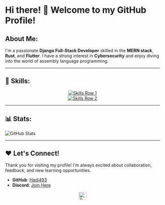# Hi there! 👋 Welcome to my GitHub Profile!

## About Me:
I'm a passionate **Django Full-Stack Developer** skilled in the **MERN stack**, **Rust**, and **Flutter**. I have a strong interest in **Cybersecurity** and enjoy diving into the world of assembly language programming.

---

## 🚀 Skills:
<p align="center"> 
  <a href="https://skillicons.dev">
    <img src="https://skillicons.dev/icons?i=django,python,javascript,react,express,mongodb,rust,flutter,linux,git" alt="Skills Row 1"/><br/>
    <img src="https://skillicons.dev/icons?i=html,css,tailwind,sqlite,nginx,bootstrap,postman,docker,figma,vscode" alt="Skills Row 2"/>
  </a>
</p>

---

## 📊 Stats:
![GitHub Stats](https://github-readme-streak-stats.herokuapp.com/?user=Hadi493&theme=highcontrast&border_radius=8&hide_border=true)

---

## ❤️ Let's Connect!
Thank you for visiting my profile! I'm always excited about collaboration, feedback, and new learning opportunities.

- **GitHub**: [Hadi493](https://github.com/Hadi493)  
- **Discord**: [Join Here](https://discord.gg/Z3NCMKGx)  

<p align="center">
  <img src="https://raw.githubusercontent.com/Tarikul-Islam-Anik/Animated-Fluent-Emojis/master/Emojis/Travel%20and%20places/Rocket.png" alt="Rocket" width="25" height="25" />
</p>
